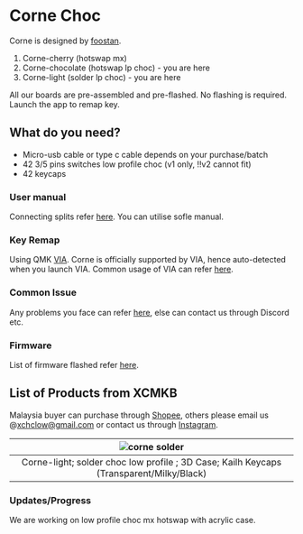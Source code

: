 # Corne Choc

Corne is designed by [foostan](https://github.com/foostan/crkbd).

1. Corne-cherry (hotswap mx)
2. Corne-chocolate (hotswap lp choc) - you are here
3. Corne-light (solder lp choc) - you are here

All our boards are pre-assembled and pre-flashed. No flashing is required. Launch the app to remap key.

## What do you need?
- Micro-usb cable or type c cable depends on your purchase/batch
- 42 3/5 pins switches low profile choc (v1 only, !!v2 cannot fit)
- 42 keycaps

### User manual
Connecting splits refer [here](https://github.com/superxc3/xcmkb/blob/main/list%20of%20items/list%20of%20keyboards/60percent/sofle/user%20manual.md#part-a-connect). You can utilise sofle manual.

### Key Remap
Using QMK [VIA](https://github.com/superxc3/xcmkb/blob/main/list%20of%20guide/key%20remap.md). Corne is officially supported by VIA, hence auto-detected when you launch VIA. Common usage of VIA can refer [here](https://github.com/superxc3/xcmkb/blob/main/list%20of%20guide/via-guide.md). 

### Common Issue
Any problems you face can refer [here](https://github.com/superxc3/xcmkb/blob/main/list%20of%20guide/common%20issues.md), else can contact us through Discord etc.

### Firmware
List of firmware flashed refer [here](https://github.com/superxc3/xcmkb/tree/main/list%20of%20items/list%20of%20keyboards/40percent/corne/firmware).

## List of Products from XCMKB
Malaysia buyer can purchase through [Shopee](https://shopee.com.my/42-Corne-Kailh-Mx-Hotswap-Cornr-LP-Choc-Low-Profile-Ergo-Split-Mechanical-Keyboard-OLED-Screen-Open-Source-QMK-i.147025799.3041699833?sp_atk=df65d657-d90d-47c1-92f0-8485a15fe1c6), others please email us @[xchclow@gmail.com](mailto:xchclow@gmail.com) or contact us through [Instagram](https://www.instagram.com/_xcmkb_/?hl=en). 

|![corne solder](https://user-images.githubusercontent.com/79617315/155441590-2fb18d83-a528-4500-9977-3d85a9ed8a9c.jpg)|
|:--:|
| Corne-light; solder choc low profile ; 3D Case; Kailh Keycaps (Transparent/Milky/Black) |

### Updates/Progress
We are working on low profile choc mx hotswap with acrylic case. 
